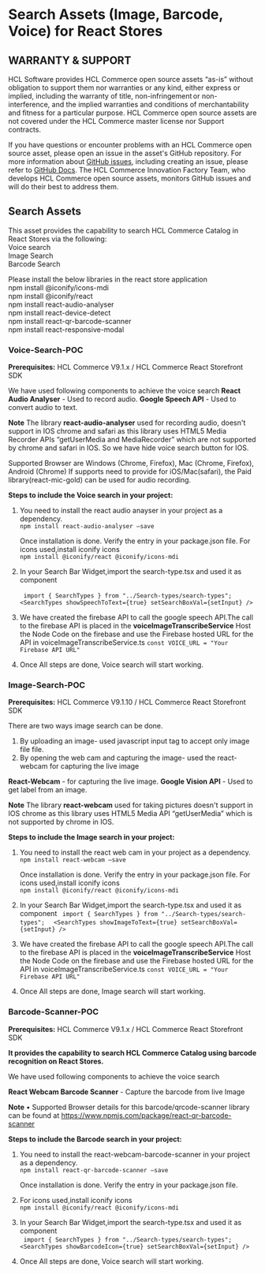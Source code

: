 # Search Assets (Image, Barcode, Voice) for React Stores 

## WARRANTY & SUPPORT 
HCL Software provides HCL Commerce open source assets “as-is” without obligation to support them nor warranties or any kind, either express or implied, including the warranty of title, non-infringement or non-interference, and the implied warranties and conditions of merchantability and fitness for a particular purpose. HCL Commerce open source assets are not covered under the HCL Commerce master license nor Support contracts.

If you have questions or encounter problems with an HCL Commerce open source asset, please open an issue in the asset's GitHub repository. For more information about [GitHub issues](https://docs.github.com/en/issues), including creating an issue, please refer to [GitHub Docs](https://docs.github.com/en). The HCL Commerce Innovation Factory Team, who develops HCL Commerce open source assets, monitors GitHub issues and will do their best to address them. 

## Search Assets
This asset provides the capability to search HCL Commerce Catalog in React Stores via the following:<br/>
Voice search <br/>
Image Search <br/>
Barcode Search <br/>

Please install the below libraries in the react store application <br/>
npm install @iconify/icons-mdi <br/>
npm install @iconify/react <br/>
npm install react-audio-analyser <br/>
npm install react-device-detect <br/>
npm install react-qr-barcode-scanner <br/>
npm install react-responsive-modal <br/>

### Voice-Search-POC

**Prerequisites:** HCL Commerce V9.1.x / HCL Commerce React Storefront SDK

We have used following components to achieve the voice search
**React Audio Analyser** - Used to record audio. 
**Google Speech API** - Used to convert audio to text.

**Note**
The library **react-audio-analyser** used for recording audio, doesn't support in IOS chrome and safari as this library uses HTML5 Media Recorder APIs “getUserMedia and MediaRecorder” which are not supported by chrome and safari in IOS. So we have hide voice search button for IOS.

Supported Browser are Windows (Chrome, Firefox), Mac (Chrome,  Firefox), Android (Chrome) 
If supports need to provide for iOS/Mac(safari), the Paid library(react-mic-gold) can be used for audio recording.

**Steps to include the Voice search in your project:**<br/>
1. You need to install the react audio anayser in your project as a dependency.<br/>
   `npm install react-audio-analyser –save`
   
    Once installation is done. Verify the entry  in your package.json file.
    For icons used,install iconify icons<br/>
    `npm install @iconify/react @iconify/icons-mdi`

2. In your Search Bar Widget,import the search-type.tsx and used it as component

    ` import { SearchTypes } from "../Search-types/search-types";`
    `  <SearchTypes showSpeechToText={true} setSearchBoxVal={setInput} />`

3. We have created the firebase API to call the google speech API.The call to the firebase API is placed in the **voiceImageTranscribeService**
   Host the Node Code on the firebase and use the Firebase hosted URL for the API in voiceImageTranscribeService.ts
   `const VOICE_URL = "Your Firebase API URL"`
   
4. Once All steps are done, Voice search will start working.

### Image-Search-POC

**Prerequisites:** HCL Commerce V9.1.10 / HCL Commerce React Storefront SDK

There are two ways image search can be done.

1.	By uploading an image-  used javascript input tag to accept only image file file.
2.	By opening the web cam and capturing the image- used the react-webcam for capturing the live image 


**React-Webcam** - for capturing the live image.
**Google Vision API** - Used to get label from an image.

**Note**
The library **react-webcam** used for taking pictures doesn't support in IOS chrome as this library uses HTML5 Media API “getUserMedia”  which is not supported by chrome in IOS.

**Steps to include the Image search in your project:**<br/>
1. You need to install the react web cam in your project as a dependency.<br/>
   `npm install react-webcam –save`
   
    Once installation is done. Verify the entry  in your package.json file.
    For icons used,install iconify icons<br/>
    `npm install @iconify/react @iconify/icons-mdi`

2. In your Search Bar Widget,import the search-type.tsx and used it as component
    ` import { SearchTypes } from "../Search-types/search-types";`
    `  <SearchTypes showImageToText={true} setSearchBoxVal={setInput} />`

3. We have created the firebase API to call the google speech API.The call to the firebase API is placed in the **voiceImageTranscribeService**
   Host the Node Code on the firebase and use the Firebase hosted URL for the API in voiceImageTranscribeService.ts
   `const VOICE_URL = "Your Firebase API URL"`
   
4. Once All steps are done, Image search will start working.

### Barcode-Scanner-POC

**Prerequisites:** HCL Commerce V9.1.x / HCL Commerce React Storefront SDK

**It provides the capability to search HCL Commerce Catalog using barcode recognition on React Stores.**

We have used following components to achieve the voice search

**React Webcam Barcode Scanner** - Capture the barcode from live Image

**Note**
•	Supported Browser details for this barcode/qrcode-scanner library can be found at https://www.npmjs.com/package/react-qr-barcode-scanner

**Steps to include the Barcode search in your project:**<br/>
1. You need to install the react-webcam-barcode-scanner in your project as a dependency.<br/>
   `npm install react-qr-barcode-scanner –save`
   
    Once installation is done. Verify the entry  in your package.json file.
    
2. For icons used,install iconify icons<br/>
     `npm install @iconify/react @iconify/icons-mdi`

3. In your Search Bar Widget,import the search-type.tsx and used it as component<br/>
    ` import { SearchTypes } from "../Search-types/search-types";`
    `  <SearchTypes showBarcodeIcon={true} setSearchBoxVal={setInput} />`

4. Once All steps are done, Voice search will start working.
